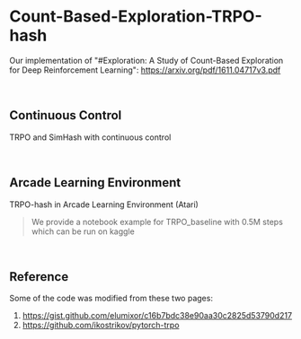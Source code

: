 # Count-Based-Exploration-TRPO-hash
Our implementation of "#Exploration: A Study of Count-Based Exploration for Deep Reinforcement Learning": https://arxiv.org/pdf/1611.04717v3.pdf

<br>

## Continuous Control

TRPO and SimHash with continuous control

<br>

## Arcade Learning Environment

TRPO-hash in Arcade Learning Environment (Atari)

> We provide a notebook example for TRPO_baseline with 0.5M steps which can be run on kaggle

<br>

## Reference

Some of the code was modified from these two pages:
1. https://gist.github.com/elumixor/c16b7bdc38e90aa30c2825d53790d217
2. https://github.com/ikostrikov/pytorch-trpo
